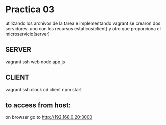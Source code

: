 # Practica 03 
utilizando los archivos de la tarea e implementando vagrant se crearon dos servidores: uno con los recursos estaticos(client) y otro que proporciona el microservicio(server)

## SERVER 
vagrant ssh web
node app.js

## CLIENT
vagrant ssh clock
cd client
npm start

## to access from host:
on browser go to http://192.168.0.20:3000


